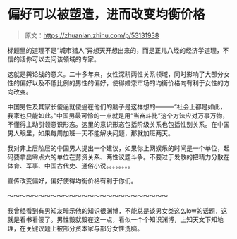 # 偏好可以被塑造，进而改变均衡价格

> 原文：<https://zhuanlan.zhihu.com/p/53131938>

标题里的道理不是“城市猎人”异想天开想出来的，而是正儿八经的经济学道理，不信的话你可以去问该领域的专家。

这就是舆论战的意义。二十多年来，女性深耕两性关系领域，同时影响了大部分女性的偏好以及不低比例的男性的偏好，使得婚恋市场的均衡价格向有利于女性的方向改变。

中国男性及其家长傻逼就傻逼在他们的脑子是这样想的———“社会上都是如此，我家也只能如此。”中国男最可怜的一点就是用“当奋斗比”这个方法应对万事万物，不懂得主动引领意识形态。这里的意识形态包括阶级关系也包括性别关系。在中国男人眼里，如果每周加班一天不能解决问题，那就加班两天。

我对非上层阶层的中国男人提出一个建议，如果你上网娱乐的时间是一个单位，起码要拿出零点六的单位在劳资关系、两性议题斗争。不要过于发散的把精力分散在体育、军事、中国古代史、通俗小说。。。。。。。。

宣传改变偏好，偏好使得均衡价格有利于你们。

～～～～～～～～～～～～～～～～～～～～～～～～～～

我曾经看到有男知友暗示他的知识很渊博，不能总是谈男女类这么low的话题，这就是看书看傻了。男性毁就毁在这一点，看似一个个知识渊博，上知天文下知地理，在关键议题上被部分资本家与部分女性洗脑。